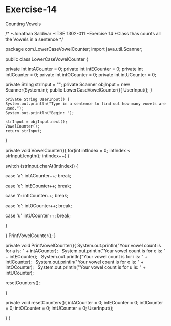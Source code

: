 # Exercise-14
Counting Vowels

/*
*Jonathan Saldivar
*ITSE 1302-011
*Exercise 14
*Class thas counts all the Vowels in a sentence
*/

package com.LowerCaseVowelCounter;
import java.util.Scanner;

public class LowerCaseVowelCounter {

private int intACounter = 0;
private int intECounter = 0;
private int intICounter = 0;
private int intOCounter = 0;
private int intUCounter = 0;

   private String strInput = "";
   private Scanner objInput = new Scanner(System.in);
   public LowerCaseVowelCounter(){
   UserInput();
 }
   
    private String UserInput() {
    System.out.println("Type in a sentence to find out how many vowels are used.");
    System.out.println("Begin: ");
    
    strInput = objInput.next();
    VowelCounter();
    return strInput;
}
    
   private void VowelCounter(){
   for(int intIndex = 0;
   intIndex < strInput.length(); intIndex++) {
    
   switch (strInput.charAt(intIndex)) {
    
   case 'a':
   intACounter++;
   break;
    
   case 'e':
   intECounter++;
   break;
    
   case 'i':
   intICounter++;
   break;
    
   case 'o':
   intOCounter++;
   break;
   
   case 'u'
   intUCounter++;
   break;
    
  }
  
 }
    PrintVowelCounter();
}
   
   private void PrintVowelCounter(){
   System.out.println("Your vowel count is for a is: " + intACounter);
   System.out.println("Your vowel count is for e is: " + intECounter);
   System.out.println("Your vowel count is for i is: " + intICounter);
   System.out.println("Your vowel count is for o is: " + intOCounter);
   System.out.println("Your vowel count is for u is: " + intUCounter);
    
   resetCounters();
    
}
    
    
   private void resetCounters(){
   intACounter = 0;
   intECounter = 0;
   intICounter = 0;
   intOCounter = 0;
   intUCounter = 0;
   UserInput();
    
   }
}
